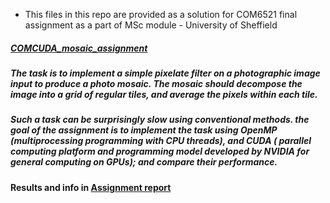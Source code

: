 - This files in this repo are provided as a solution for COM6521 final assignment as a part of MSc module - University of Sheffield
  
##### [COMCUDA_mosaic_assignment](https://github.com/RSE-Sheffield/COMCUDA_mosaic_assignment)

##### The task is to implement a simple pixelate filter on a photographic image input to produce a photo mosaic. The mosaic should decompose the image into a grid of regular tiles, and average the pixels within each tile.

##### Such a task can be surprisingly slow using conventional methods. the goal of the assignment is to implement the task using OpenMP (multiprocessing programming with CPU threads), and CUDA ( parallel computing platform and programming model developed by NVIDIA for general computing on GPUs); and compare their performance.

#### Results and info in [Assignment report](Assignment_report.pdf)

